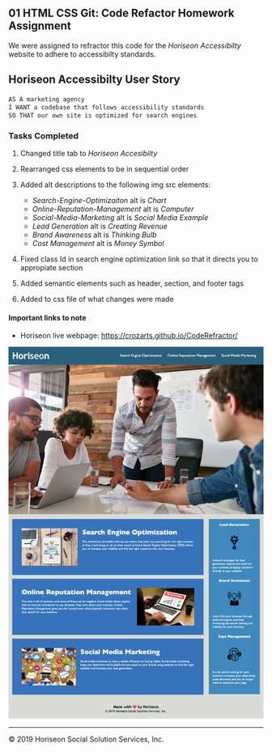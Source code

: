 ## 01 HTML CSS Git: Code Refactor Homework Assignment 

We were assigned to refractor this code for the *Horiseon Accessibilty* website to adhere to accessibilty standards.

## Horiseon Accessibilty User Story

```
AS A marketing agency
I WANT a codebase that follows accessibility standards
SO THAT our own site is optimized for search engines
```

### Tasks Completed

1. Changed title tab to *Horiseon Accesibilty*

2. Rearranged css elements to be in sequential order

3. Added alt descriptions to the following img src elements:
    * *Search-Engine-Optimizaiton* alt is *Chart*
    * *Online-Reputation-Management* alt is *Computer*
    * *Social-Media-Marketing* alt is *Social Media Example*
    * *Lead Generation* alt is *Creating Revenue*
    * *Brand Awareness* alt is *Thinking Bulb*
    * *Cost Management* alt is *Money Symbol*

4. Fixed class Id in search engine optimization link so that it directs you to appropiate section

5. Added semantic elements such as header, section, and footer tags

6. Added to css file of what changes were made

#### Important links to note

* Horiseon live webpage: https://crozarts.github.io/CodeRefractor/

![Horiseon Screen Capture](https://github.com/Crozarts/CodeRefractor/blob/main/localhost_52331_Homework_CodeRefractor_index.html.png)

***
© 2019 Horiseon Social Solution Services, Inc.